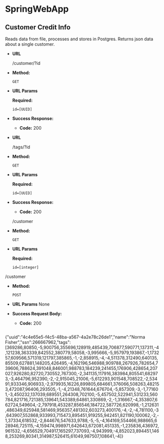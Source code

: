 # SpringWebApp
**Customer Credit Info**
----
  Reads data from file, processes and stores in Postgres.
  Returns json data about a single customer.

* **URL**

  /customer/?id

* **Method:**

  `GET`
  
*  **URL Params**

   **Required:**
 
   `id=[UUID]`

* **Success Response:**

  * **Code:** 200 <br />
  
* **URL**

  /tags/?id

* **Method:**

  `GET`
  
*  **URL Params**

   **Required:**
 
   `id=[UUID]`

* **Success Response:**

  * **Code:** 200 <br />

  /customer

* **Method:**

  `GET`
  
*  **URL Params**

   **Required:**
 
   `id=[integer]`

  /customer

* **Method:**

  `POST`
  
*  **URL Params**
  None

* **Success Request Body:**

  * **Code:** 200 <br />
    
  ```json
{"uuid":"4c4e65e5-f4c5-48ba-a567-4a2e78c26de1","name":"Norma Fisher","ssn":266667962,"tags":[369286,80850,-5,900756,355696,128919,485439,706877,590771,137311,-4,121238,363339,842552,380779,58058,-3,995666,-5,957979,193867,-1,173257,609566,571319,121797,385865,-1,-2,858915,-4,-4,511378,312490,640135,85509,627881,148205,426495,-4,162196,546988,909788,267926,782654,739606,788624,391048,846001,988783,184239,241455,176906,428654,207027,926280,82720,730552,767300,-2,341135,117916,383984,805541,682973,-3,464796,952390,-2,-2,915045,21006,-5,612293,901548,708522,-2,53491,933346,906933,-2,979935,16226,899805,684661,376066,508263,482153,472087,96406,293505,-1,-4,21348,761644,676704,-5,857309,-3,-1,771601,-3,450232,137039,689551,264308,702100,-5,457502,522941,531233,560784,821716,721385,139641,543389,64861,330869,-2,-1,316667,-4,353807,662724,549604,-2,797918,453287,856546,184722,587726,620998,-1,212631,486349,625948,581469,956357,481302,603273,400176,-4,-2,-4,781100,-3,643907,552868,933993,715473,895451,919255,942451,821190,100062,-2,-1,37334,618532,-2,844676,547633,9788,-5,-5,-4,164169,554466,988665,628946,725115,-4,159474,998971,642643,672081,451335,-1,235836,436972,961532,-4,656529,704917,165297,737093,-4,943999,-4,852023,894451,1468,253269,80341,314987,526415,61049,987507,108641,-4]}
```
